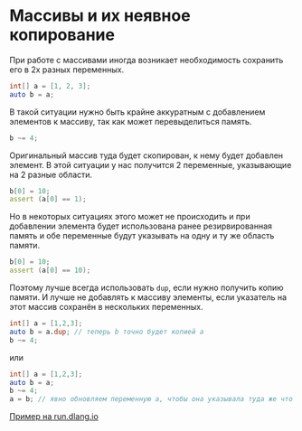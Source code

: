 # Массивы и их неявное копирование

При работе с массивами иногда возникает необходимость сохранить
его в 2х разных переменных.

```d
int[] a = [1, 2, 3];
auto b = a;
```

В такой ситуации нужно быть крайне аккуратным с добавлением элементов
к массиву, так как может перевыделиться память.

```d
b ~= 4;
```

Оригинальный массив туда будет скопирован, к нему будет добавлен элемент.
В этой ситуации у нас получится 2 переменные, указывающие на 2 разные области.

```d
b[0] = 10;
assert (a[0] == 1);
```

Но в некоторых ситуациях этого может не происходить и при добавлении
элемента будет использована ранее резирвированная память и обе переменные
будут указывать на одну и ту же область памяти.

```d
b[0] = 10;
assert (a[0] == 10);
```

Поэтому лучше всегда использовать `dup`, если нужно получить копию памяти.
И лучше не добавлять к массиву элементы, если указатель на этот массив
сохранён в нескольких переменных.

```d
int[] a = [1,2,3];
auto b = a.dup; // теперь b точно будет копией a
b ~= 4;
```

или

```d
int[] a = [1,2,3];
auto b = a;
b ~= 4;
a = b; // явно обновляем переменную a, чтобы она указывала туда же что и b
```

[Пример на run.dlang.io](https://run.dlang.io/is/t88k7F)